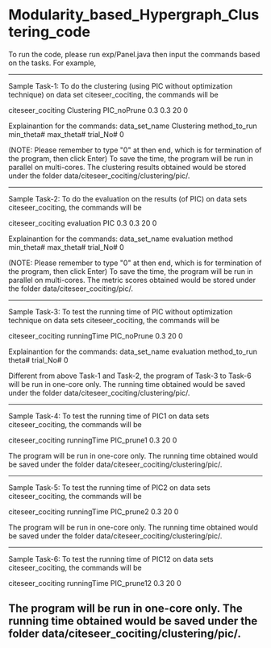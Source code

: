 # Modularity_based_Hypergraph_Clustering_code

To run the code, please run exp/Panel.java then input the commands based on the tasks. For example,

------------------------------------------------------------------------------------------------------------
Sample Task-1: To do the clustering (using PIC without optimization technique) on data set citeseer_cociting, the commands will be

citeseer_cociting
Clustering PIC_noPrune 0.3 0.3 20
0

Explainantion for the commands: 
data_set_name 
Clustering method_to_run min_theta# max_theta# trial_No# 
0

(NOTE: Please remember to type "0" at then end, which is for termination of the program, then click Enter)  To save the time, the program will be run in parallel on multi-cores. The clustering results obtained would be stored under the folder data/citeseer_cociting/clustering/pic/.

------------------------------------------------------------------------------------------------------------

Sample Task-2: To do the evaluation on the results (of PIC) on data sets citeseer_cociting, the commands will be

citeseer_cociting
evaluation PIC 0.3 0.3 20
0

Explainantion for the commands:
data_set_name
evaluation method min_theta# max_theta# trial_No#
0

(NOTE: Please remember to type "0" at then end, which is for termination of the program, then click Enter)  To save the time, the program will be run in parallel on multi-cores. The metric scores obtained would be stored under the folder data/citeseer_cociting/pic/.

------------------------------------------------------------------------------------------------------------

Sample Task-3: To test the running time of PIC without optimization technique on data sets citeseer_cociting, the commands will be

citeseer_cociting
runningTime PIC_noPrune 0.3 20
0

Explainantion for the commands:
data_set_name
evaluation method_to_run theta# trial_No#
0

Different from above Task-1 and Task-2, the program of Task-3 to Task-6 will be run in one-core only. The running time obtained would be saved under the folder data/citeseer_cociting/clustering/pic/.

------------------------------------------------------------------------------------------------------------

Sample Task-4: To test the running time of PIC1 on data sets citeseer_cociting, the commands will be

citeseer_cociting
runningTime PIC_prune1 0.3 20
0

The program will be run in one-core only. The running time obtained would be saved under the folder data/citeseer_cociting/clustering/pic/.

------------------------------------------------------------------------------------------------------------

Sample Task-5: To test the running time of PIC2 on data sets citeseer_cociting, the commands will be

citeseer_cociting
runningTime PIC_prune2 0.3 20
0

The program will be run in one-core only. The running time obtained would be saved under the folder data/citeseer_cociting/clustering/pic/.

------------------------------------------------------------------------------------------------------------

Sample Task-6: To test the running time of PIC12 on data sets citeseer_cociting, the commands will be

citeseer_cociting
runningTime PIC_prune12 0.3 20
0

The program will be run in one-core only. The running time obtained would be saved under the folder data/citeseer_cociting/clustering/pic/.
------------------------------------------------------------------------------------------------------------
